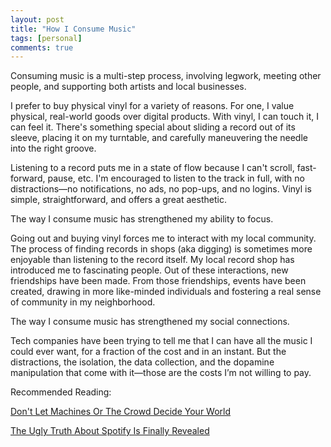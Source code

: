 ```yaml
---
layout: post
title: "How I Consume Music"
tags: [personal]
comments: true
---
```


Consuming music is a multi-step process, involving legwork, meeting other people, and supporting both artists and local businesses.

I prefer to buy physical vinyl for a variety of reasons. For one, I value physical, real-world goods over digital products. With vinyl, I can touch it, I can feel it. There's something special about sliding a record out of its sleeve, placing it on my turntable, and carefully maneuvering the needle into the right groove.

Listening to a record puts me in a state of flow because I can't scroll, fast-forward, pause, etc. I'm encouraged to listen to the track in full, with no distractions—no notifications, no ads, no pop-ups, and no logins. Vinyl is simple, straightforward, and offers a great aesthetic.

The way I consume music has strengthened my ability to focus. 

Going out and buying vinyl forces me to interact with my local community. The process of finding records in shops (aka digging) is sometimes more enjoyable than listening to the record itself. My local record shop has introduced me to fascinating people. Out of these interactions, new friendships have been made. From those friendships, events have been created, drawing in more like-minded individuals and fostering a real sense of community in my neighborhood.

The way I consume music has strengthened my social connections.

Tech companies have been trying to tell me that I can have all the music I could ever want, for a fraction of the cost and in an instant. But the distractions, the isolation, the data collection, and the dopamine manipulation that come with it—those are the costs I’m not willing to pay.

Recommended Reading:

[Don't Let Machines Or The Crowd Decide Your World](https://www.hottakes.space/p/dont-let-machines-or-the-crowd-decide)

[The Ugly Truth About Spotify Is Finally Revealed](https://www.honest-broker.com/p/the-ugly-truth-about-spotify-is-finally)
